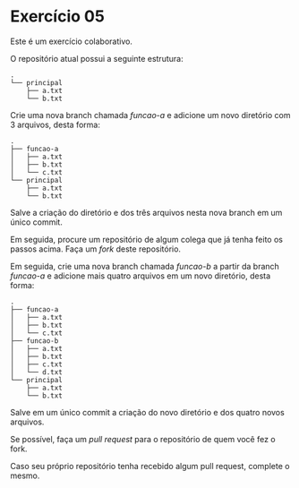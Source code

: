 Exercício 05
===

Este é um exercício colaborativo.

O repositório atual possui a seguinte estrutura:
```console
.
└── principal
    ├── a.txt
    └── b.txt
```

Crie uma nova branch chamada *funcao-a* e adicione um novo diretório com 3 arquivos, desta forma:
```console
.
├── funcao-a
│   ├── a.txt
│   ├── b.txt
│   └── c.txt
└── principal
    ├── a.txt
    └── b.txt
```

Salve a criação do diretório e dos três arquivos nesta nova branch em um único commit.

Em seguida, procure um repositório de algum colega que já tenha feito os passos acima. Faça um *fork* deste repositório.

Em seguida, crie uma nova branch chamada *funcao-b* a partir da branch *funcao-a* e adicione mais quatro arquivos em um novo diretório, desta forma:
```console
.
├── funcao-a
│   ├── a.txt
│   ├── b.txt
│   └── c.txt
├── funcao-b
│   ├── a.txt
│   ├── b.txt
│   ├── c.txt
│   └── d.txt
└── principal
    ├── a.txt
    └── b.txt
```

Salve em um único commit a criação do novo diretório e dos quatro novos arquivos.

Se possível, faça um *pull request* para o repositório de quem você fez o fork.

Caso seu próprio repositório tenha recebido algum pull request, complete o mesmo.
